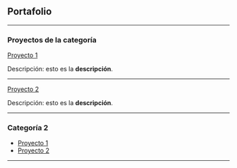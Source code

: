 ## Portafolio

---

### Proyectos de la categoría

[Proyecto 1](/proyecto1)

Descripción: esto es la **descripción**.

---
[Proyecto 2](/pdf/sample_presentation.pdf)

Descripción: esto es la **descripción**.

---

### Categoría 2

- [Proyecto 1](http://example.com/)
- [Proyecto 2](http://example.com/)

---
